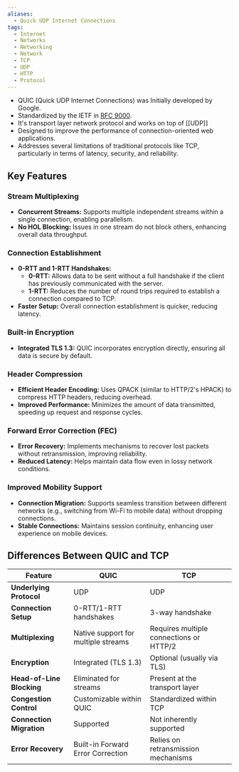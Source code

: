 ```yaml
---
aliases:
  - Quick UDP Internet Connections
tags:
  - Internet
  - Networks
  - Networking
  - Network
  - TCP
  - UDP
  - HTTP
  - Protocol
---
```


- QUIC (Quick UDP Internet Connections) was Initially developed by Google.
- Standardized by the IETF in [RFC 9000](https://datatracker.ietf.org/doc/html/rfc9000).
- It's transport layer network protocol and works on top of [[UDP]]
- Designed to improve the performance of connection-oriented web applications.
- Addresses several limitations of traditional protocols like TCP, particularly in terms of latency, security, and reliability.
## Key Features

### Stream Multiplexing
- **Concurrent Streams:** Supports multiple independent streams within a single connection, enabling parallelism.
- **No HOL Blocking:** Issues in one stream do not block others, enhancing overall data throughput.

### Connection Establishment
- **0-RTT and 1-RTT Handshakes:**
  - **0-RTT:** Allows data to be sent without a full handshake if the client has previously communicated with the server.
  - **1-RTT:** Reduces the number of round trips required to establish a connection compared to TCP.
- **Faster Setup:** Overall connection establishment is quicker, reducing latency.

### Built-in Encryption
- **Integrated TLS 1.3:** QUIC incorporates encryption directly, ensuring all data is secure by default.

### Header Compression
- **Efficient Header Encoding:** Uses QPACK (similar to HTTP/2's HPACK) to compress HTTP headers, reducing overhead.
- **Improved Performance:** Minimizes the amount of data transmitted, speeding up request and response cycles.

### Forward Error Correction (FEC)
- **Error Recovery:** Implements mechanisms to recover lost packets without retransmission, improving reliability.
- **Reduced Latency:** Helps maintain data flow even in lossy network conditions.

### Improved Mobility Support
- **Connection Migration:** Supports seamless transition between different networks (e.g., switching from Wi-Fi to mobile data) without dropping connections.
- **Stable Connections:** Maintains session continuity, enhancing user experience on mobile devices.
## Differences Between QUIC and TCP

| Feature                   | QUIC                                | TCP                                  |
|---------------------------|-------------------------------------|--------------------------------------|
| **Underlying Protocol**  | UDP                                 | UDP                                  |
| **Connection Setup**     | 0-RTT/1-RTT handshakes              | 3-way handshake                      |
| **Multiplexing**         | Native support for multiple streams | Requires multiple connections or HTTP/2 |
| **Encryption**           | Integrated (TLS 1.3)                 | Optional (usually via TLS)           |
| **Head-of-Line Blocking**| Eliminated for streams              | Present at the transport layer       |
| **Congestion Control**   | Customizable within QUIC            | Standardized within TCP               |
| **Connection Migration** | Supported                            | Not inherently supported             |
| **Error Recovery**       | Built-in Forward Error Correction   | Relies on retransmission mechanisms  |
